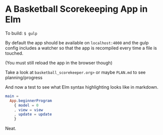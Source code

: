 # A Basketball Scorekeeping App in Elm

To build: `$ gulp`

By default the app should be available on `localhost:4000` and the gulp config includes a watcher so that the app is recompiled every time a file is touched.

(You must still reload the app in the browser though)

Take a look at `basketball_scorekeeper.org>` or maybe `PLAN.md` to see planning/progress

And now a test to see what Elm syntax highlighting looks like in markdown.
```elm
main =
  App.beginnerProgram
    { model = 0
    , view = view
    , update = update
    }
```
Neat.
